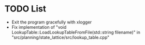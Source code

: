 # TODO List

* Exit the program gracefully with xlogger
* Fix implementation of "void LookupTable::LoadLookupTableFromFile(std::string filename)" in "src/planning/state_lattice/src/lookup_table.cpp"